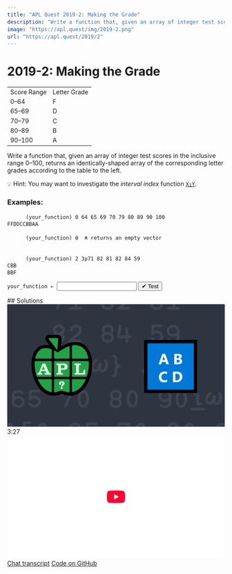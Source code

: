 ```yaml
---
title: "APL Quest 2019-2: Making the Grade"
description: "Write a function that, given an array of integer test scores in the inclusive range 0–100, returns an identically-shaped array of the corresponding letter grades."
image: "https://apl.quest/img/2019-2.png"
url: "https://apl.quest/2019/2"
---
```


# <span class=s>2019-</span>2: Making the Grade
<div class="mr left">
<table>
  <tr>
    <td>Score Range</td><td>Letter Grade</td>
  </tr><tr>
    <td>0–64</td><td>F</td>
  </tr><tr>
    <td>65–69</td><td>D</td>
  </tr><tr>
    <td>70–79</td><td>C</td>
  </tr><tr>
    <td>80–89</td><td>B</td>
  </tr><tr>
    <td>90–100</td><td>A</td>    
  </tr>
</table>
</div>
<!-- Write a function that, given an array of integer test scores in the inclusive range 0–100, returns an identically-shaped array of the corresponding letter grades. -->
Write a function that, given an array of integer test scores in the inclusive range 0–100, returns an identically-shaped array of the corresponding letter grades according to the table to the left.

💡 Hint: You may want to investigate the *interval index* function [`X⍸Y`](http://help.dyalog.com/latest/Content/Language/Primitive%20Functions/Interval%20Index.htm).

### Examples:

```APL
      (your_function) 0 64 65 69 70 79 80 89 90 100
FFDDCCBBAA

      (your_function) ⍬  ⍝ returns an empty vector


      (your_function) 2 3⍴71 82 81 82 84 59
CBB
BBF
```
<div class="pdiv">
  <code onclick="p_Input.focus()">your_function ← </code><input id="p_Input" autocomplete="off" spellcheck="false" oninput="this.parentElement.querySelector`button`.disabled=false;localStorage.setItem(window.location.pathname,this.value)" onkeypress="subm(event)">
  <button onclick="alert$.next`Testing…`;submitSolution`p`" class="md-button md-button--primary">&#x2714; Test</button>
</div>
<p id="p_Output"></p>
## Solutions
<div onclick="play(this)" title="Video on YouTube" class="yt">
<img class="md-header--shadow" alt="Video Thumbnail" src="../../img/2019-2.png">
<time>3:27</time>
<img alt="YouTube" src="../../img/yt-big.png">
</div>
<a href="https://chat.stackexchange.com/transcript/52405?m=63332288#63332288" target="_blank" class="md-button md-button--primary">Chat transcript</a>
<a href="https://github.com/abrudz/apl_quest/tree/main/2019/2.apl" target="_blank" class="md-button md-button--primary right">Code on GitHub</a>

<script>
    testCases={"a":["14 15 92 65 35 89 79","0,⍳100","¯1+?101⍴⍨?2⍴⍨1+?2"],"b":["2 2⍴61 80 33 100","¯1+?101"],"f":"{'FDCBA'[0 65 70 80 90⍸⍵]}","p":"819⌶"}
    p_Input.value=localStorage.getItem(window.location.pathname)
    play=e=>e.outerHTML=`<iframe class="md-header--shadow" src="https://www.youtube.com/embed/1EaAau9x8MI?list=PLYKQVqyrAEj9wDIUyLDGtDAFTKY38BUMN&autoplay=1" title="<span class=s>2019-</span>2: Making the Grade (APL Quest 2019-2)" frameborder="0" allow="accelerometer; autoplay; clipboard-write; encrypted-media; gyroscope; picture-in-picture; web-share" referrerpolicy="strict-origin-when-cross-origin" allowfullscreen></iframe>`
</script>
